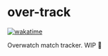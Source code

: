 # over-track
[![wakatime](https://wakatime.com/badge/user/10b1254d-ffa0-4ffb-889d-7d140765d5fb/project/d36ba610-c429-4ecb-bf67-d00306b0ef60.svg)](https://wakatime.com/badge/user/10b1254d-ffa0-4ffb-889d-7d140765d5fb/project/d36ba610-c429-4ecb-bf67-d00306b0ef60)

Overwatch match tracker. WIP 🚧
